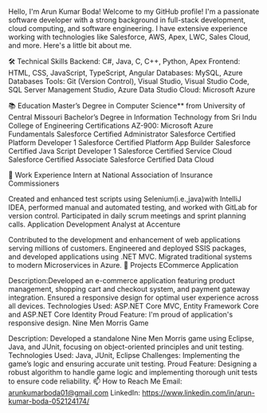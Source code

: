  Hello, I'm Arun Kumar Boda!
Welcome to my GitHub profile! I'm a passionate software developer with a strong background in full-stack development, cloud computing, and software engineering. I have extensive experience working with technologies like Salesforce, AWS, Apex, LWC, Sales Cloud, and more. Here's a little bit about me.

🛠️ Technical Skills
Backend: C#, Java, C, C++, Python, Apex
Frontend: HTML, CSS, JavaScript, TypeScript, Angular
Databases: MySQL, Azure Databases
Tools: Git (Version Control), Visual Studio, Visual Studio Code, SQL Server Management Studio, Azure Data Studio
Cloud: Microsoft Azure

📚 Education
Master’s Degree in Computer Science** from University of Central Missouri
Bachelor’s Degree in Information Technology from Sri Indu College of Engineering
Certifications
AZ-900: Microsoft Azure Fundamentals
Salesforce Certified Administrator
Salesforce Certified Platform Developer 1
Salesforce Certified Platform App Builder
Salesforce Certified Java Script Developer 1
Salesforce Certified Service Cloud
Salesforce Certified Associate
Salesforce Certified Data Cloud

💼 Work Experience
Intern at National Association of Insurance Commissioners

Created and enhanced test scripts using Selenium(i.e.,java)with IntelliJ IDEA, performed manual and automated testing, and worked with GitLab for version control.
Participated in daily scrum meetings and sprint planning calls.
Application Development Analyst at Accenture

Contributed to the development and enhancement of web applications serving millions of customers.
Engineered and deployed SSIS packages, and developed applications using .NET MVC.
Migrated traditional systems to modern Microservices in Azure.
🚀 Projects
ECommerce Application

Description:Developed an e-commerce application featuring product management, shopping cart and checkout system, and payment gateway integration. Ensured a responsive design for optimal user experience across all devices.
Technologies Used: ASP.NET Core MVC, Entity Framework Core and ASP.NET Core Identity
Proud Feature: I'm proud of application's responsive design.
Nine Men Morris Game

Description: Developed a standalone Nine Men Morris game using Eclipse, Java, and JUnit, focusing on object-oriented principles and unit testing.
Technologies Used: Java, JUnit, Eclipse
Challenges: Implementing the game’s logic and ensuring accurate unit testing.
Proud Feature: Designing a robust algorithm to handle game logic and implementing thorough unit tests to ensure code reliability.
📫 How to Reach Me
Email: arunkumarboda01@gmail.com LinkedIn: https://www.linkedin.com/in/arun-kumar-boda-052124174/
